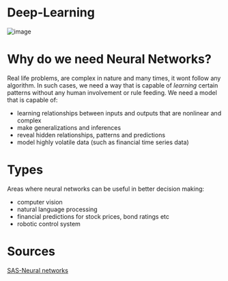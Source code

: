 # Deep-Learning

![image](https://user-images.githubusercontent.com/20279993/117543072-e87b8b80-b038-11eb-908f-130af712dc96.png)

# Why do we need Neural Networks?
Real life problems, are complex in nature and many times, it wont follow any algorithm. In such cases, we need a way that is capable of *learning* certain patterns without any human involvement or rule feeding. We need a model that is capable of:
- learning relationships between inputs and outputs that are nonlinear and complex
- make generalizations and inferences
- reveal hidden relationships, patterns and predictions
- model highly volatile data (such as financial time series data)

# Types

Areas where neural networks can be useful in better decision making:

- computer vision
- natural language processing
- financial predictions for stock prices, bond ratings etc
- robotic control system










# Sources
[SAS-Neural networks](https://www.sas.com/en_us/insights/analytics/neural-networks.html)
